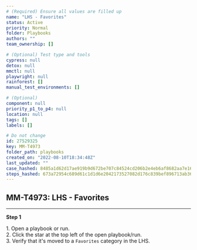 ```yaml
---
# (Required) Ensure all values are filled up
name: "LHS - Favorites"
status: Active
priority: Normal
folder: Playbooks
authors: ""
team_ownership: []

# (Optional) Test type and tools
cypress: null
detox: null
mmctl: null
playwright: null
rainforest: []
manual_test_environments: []

# (Optional)
component: null
priority_p1_to_p4: null
location: null
tags: []
labels: []

# Do not change
id: 27529325
key: MM-T4973
folder_path: playbooks
created_on: "2022-08-10T18:34:48Z"
last_updated: ""
case_hashed: 8485a1d62d17ae919b9d672be707c84524cd206b2e4eb6af8682aa7e165611d407361ca30033b3d884a5b5ff2b3b6b20
steps_hashed: 673a72954c689d61c1d1d6e2042173527082d176c839bef896713ab36c7ccb3428f958a368dd8fe456c228fb8b31cefc
---
```


## MM-T4973: LHS - Favorites

---

**Step 1**

1\. Open a playbook or run.\
2\. Click the star at the top left of the open playbook/run.\
3\. Verify that it's moved to a `Favorites` category in the LHS.
